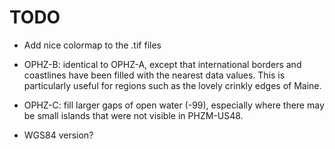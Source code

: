 TODO
===

* Add nice colormap to the .tif files

* OPHZ-B: identical to OPHZ-A, except that international borders and coastlines have been filled with the nearest data values. This is particularly useful for regions such as the lovely crinkly edges of Maine.

* OPHZ-C: fill larger gaps of open water (-99), especially where there may be small islands that were not visible in PHZM-US48.

* WGS84 version?
